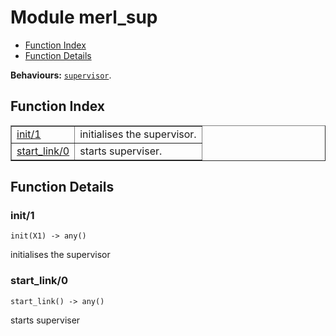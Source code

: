 

# Module merl_sup #
* [Function Index](#index)
* [Function Details](#functions)

__Behaviours:__ [`supervisor`](supervisor.md).

<a name="index"></a>

## Function Index ##


<table width="100%" border="1" cellspacing="0" cellpadding="2" summary="function index"><tr><td valign="top"><a href="#init-1">init/1</a></td><td>initialises the supervisor.</td></tr><tr><td valign="top"><a href="#start_link-0">start_link/0</a></td><td>starts superviser.</td></tr></table>


<a name="functions"></a>

## Function Details ##

<a name="init-1"></a>

### init/1 ###

`init(X1) -> any()`

initialises the supervisor

<a name="start_link-0"></a>

### start_link/0 ###

`start_link() -> any()`

starts superviser

